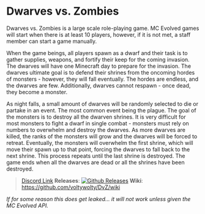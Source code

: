 # Dwarves vs. Zombies

Dwarves vs. Zombies is a large scale role-playing game. MC Evolved games will start when there is at least 10 players, however, if it is not met, a staff member can start a game manually. 

When the game beings, all players spawn as a dwarf and their task is to gather supplies, weapons, and fortify their keep for the coming invasion. The dwarves will have one Minecraft day to prepare for the invasion. The dwarves ultimate goal is to defend their shrines from the oncoming hordes of monsters - however, they will fall eventually. The hordes are endless, and the dwarves are few. Additionally, dwarves cannot respawn - once dead, they become a monster.

As night falls, a small amount of dwarves will be randomly selected to die or partake in an event. The most common event being the plague. The goal of the monsters is to destroy all the dwarven shrines. It is very difficult for most monsters to fight a dwarf in single combat - monsters must rely on numbers to overwhelm and destroy the dwarves. As more dwarves are killed, the ranks of the monsters will grow and the dwarves will be forced to retreat. Eventually, the monsters will overwhelm the first shrine, which will move their spawn up to that point, forcing the dwarves to fall back to the next shrine. This process repeats until the last shrine is destroyed. The game ends when all the dwarves are dead or all the shrines have been destroyed.

> [Discord Link](https://discord.gg/6B4Dea6QRC)
**Releases**: [![Github Releases](https://img.shields.io/github/downloads/voltywolty/DvZ/total.svg)](https://github.com/voltywolty/DvZ/releases)
**Wiki**: https://github.com/voltywolty/DvZ/wiki

*If for some reason this does get leaked... it will not work unless given the MC Evolved API.*
